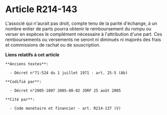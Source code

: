 # Article R214-143

L'associé qui n'aurait pas droit, compte tenu de la parité d'échange, à un nombre entier de parts pourra obtenir le
remboursement du rompu ou verser en espèces le complément nécessaire à l'attribution d'une part. Ces remboursements ou
versements ne seront ni diminués ni majorés des frais et commissions de rachat ou de souscription.

**Liens relatifs à cet article**

	**Anciens textes**:

	  - Décret n°71-524 du 1 juillet 1971 - art. 25-5 (Ab)

	**Codifié par**:

	  - Décret n°2005-1007 2005-08-02 JORF 25 août 2005

	**Cité par**:

	  - Code monétaire et financier - art. R214-137 (V)
